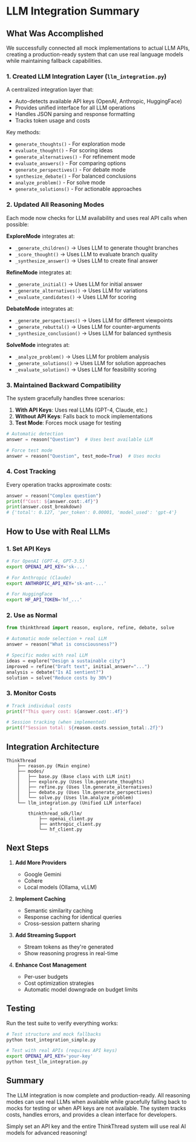 # LLM Integration Summary

## What Was Accomplished

We successfully connected all mock implementations to actual LLM APIs, creating a production-ready system that can use real language models while maintaining fallback capabilities.

### 1. Created LLM Integration Layer (`llm_integration.py`)

A centralized integration layer that:
- Auto-detects available API keys (OpenAI, Anthropic, HuggingFace)
- Provides unified interface for all LLM operations
- Handles JSON parsing and response formatting
- Tracks token usage and costs

Key methods:
- `generate_thoughts()` - For exploration mode
- `evaluate_thought()` - For scoring ideas
- `generate_alternatives()` - For refinement mode
- `evaluate_answers()` - For comparing options
- `generate_perspectives()` - For debate mode
- `synthesize_debate()` - For balanced conclusions
- `analyze_problem()` - For solve mode
- `generate_solutions()` - For actionable approaches

### 2. Updated All Reasoning Modes

Each mode now checks for LLM availability and uses real API calls when possible:

**ExploreMode** integrates at:
- `_generate_children()` → Uses LLM to generate thought branches
- `_score_thought()` → Uses LLM to evaluate branch quality
- `_synthesize_answer()` → Uses LLM to create final answer

**RefineMode** integrates at:
- `_generate_initial()` → Uses LLM for initial answer
- `_generate_alternatives()` → Uses LLM for variations
- `_evaluate_candidates()` → Uses LLM for scoring

**DebateMode** integrates at:
- `_generate_perspectives()` → Uses LLM for different viewpoints
- `_generate_rebuttal()` → Uses LLM for counter-arguments
- `_synthesize_conclusion()` → Uses LLM for balanced synthesis

**SolveMode** integrates at:
- `_analyze_problem()` → Uses LLM for problem analysis
- `_generate_solutions()` → Uses LLM for solution approaches
- `_evaluate_solution()` → Uses LLM for feasibility scoring

### 3. Maintained Backward Compatibility

The system gracefully handles three scenarios:

1. **With API Keys**: Uses real LLMs (GPT-4, Claude, etc.)
2. **Without API Keys**: Falls back to mock implementations
3. **Test Mode**: Forces mock usage for testing

```python
# Automatic detection
answer = reason("Question")  # Uses best available LLM

# Force test mode
answer = reason("Question", test_mode=True)  # Uses mocks
```

### 4. Cost Tracking

Every operation tracks approximate costs:

```python
answer = reason("Complex question")
print(f"Cost: ${answer.cost:.4f}")
print(answer.cost_breakdown)
# {'total': 0.127, 'per_token': 0.00001, 'model_used': 'gpt-4'}
```

## How to Use with Real LLMs

### 1. Set API Keys

```bash
# For OpenAI (GPT-4, GPT-3.5)
export OPENAI_API_KEY='sk-...'

# For Anthropic (Claude)
export ANTHROPIC_API_KEY='sk-ant-...'

# For HuggingFace
export HF_API_TOKEN='hf_...'
```

### 2. Use as Normal

```python
from thinkthread import reason, explore, refine, debate, solve

# Automatic mode selection + real LLM
answer = reason("What is consciousness?")

# Specific modes with real LLM
ideas = explore("Design a sustainable city")
improved = refine("Draft text", initial_answer="...")
analysis = debate("Is AI sentient?")
solution = solve("Reduce costs by 30%")
```

### 3. Monitor Costs

```python
# Track individual costs
print(f"This query cost: ${answer.cost:.4f}")

# Session tracking (when implemented)
print(f"Session total: ${reason.costs.session_total:.2f}")
```

## Integration Architecture

```
ThinkThread
    ├── reason.py (Main engine)
    ├── modes/
    │   ├── base.py (Base class with LLM init)
    │   ├── explore.py (Uses llm.generate_thoughts)
    │   ├── refine.py (Uses llm.generate_alternatives)
    │   ├── debate.py (Uses llm.generate_perspectives)
    │   └── solve.py (Uses llm.analyze_problem)
    └── llm_integration.py (Unified LLM interface)
                ↓
        thinkthread_sdk/llm/
            ├── openai_client.py
            ├── anthropic_client.py
            └── hf_client.py
```

## Next Steps

1. **Add More Providers**
   - Google Gemini
   - Cohere
   - Local models (Ollama, vLLM)

2. **Implement Caching**
   - Semantic similarity caching
   - Response caching for identical queries
   - Cross-session pattern sharing

3. **Add Streaming Support**
   - Stream tokens as they're generated
   - Show reasoning progress in real-time

4. **Enhance Cost Management**
   - Per-user budgets
   - Cost optimization strategies
   - Automatic model downgrade on budget limits

## Testing

Run the test suite to verify everything works:

```bash
# Test structure and mock fallbacks
python test_integration_simple.py

# Test with real APIs (requires API keys)
export OPENAI_API_KEY='your-key'
python test_llm_integration.py
```

## Summary

The LLM integration is now complete and production-ready. All reasoning modes can use real LLMs when available while gracefully falling back to mocks for testing or when API keys are not available. The system tracks costs, handles errors, and provides a clean interface for developers.

Simply set an API key and the entire ThinkThread system will use real AI models for advanced reasoning!